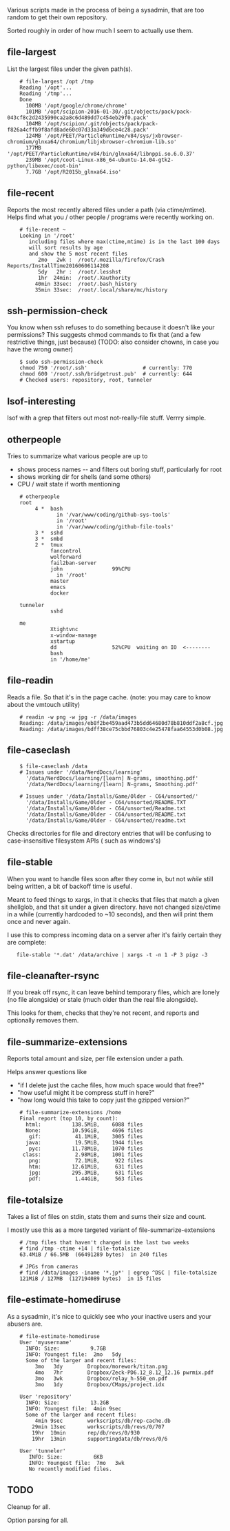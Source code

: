 Various scripts made in the process of being a sysadmin, that are too random to get their own repository.

Sorted roughly in order of how much I seem to actually use them.



## file-largest

List the largest files under the given path(s).

```
    # file-largest /opt /tmp
    Reading '/opt'...
    Reading '/tmp'...
    Done
      100MB '/opt/google/chrome/chrome'
      101MB '/opt/scipion-2016-01-30/.git/objects/pack/pack-043cf8c2d2435990ca2a8c6d489dd7c454eb29f0.pack'
      104MB '/opt/scipion/.git/objects/pack/pack-f826a4cffb9f8afd8ade60c07d33a349d6ce4c28.pack'
      124MB '/opt/PEET/ParticleRuntime/v84/sys/jxbrowser-chromium/glnxa64/chromium/libjxbrowser-chromium-lib.so'
      177MB '/opt/PEET/ParticleRuntime/v84/bin/glnxa64/libnppi.so.6.0.37'
      239MB '/opt/coot-Linux-x86_64-ubuntu-14.04-gtk2-python/libexec/coot-bin'
      7.7GB '/opt/R2015b_glnxa64.iso'    
```



## file-recent

Reports the most recently altered files under a path (via ctime/mtime).
Helps find what you / other people / programs were recently working on.

```
    # file-recent ~
    Looking in '/root'
       including files where max(ctime,mtime) is in the last 100 days
       will sort results by age
       and show the 5 most recent files
          2mo   2wk :  /root/.mozilla/firefox/Crash Reports/InstallTime20160606114208
          5dy   2hr :  /root/.lesshst
          1hr  24min:  /root/.Xauthority
         40min 33sec:  /root/.bash_history
         35min 33sec:  /root/.local/share/mc/history
```



## ssh-permission-check

You know when ssh refuses to do something because it doesn't like your permissions?
This suggests chmod commands to fix that   (and a few restrictive things, just because)
(TODO: also consider chowns, in case you have the wrong owner)

```
    $ sudo ssh-permission-check
    chmod 750 '/root/.ssh'                  # currently: 770
    chmod 600 '/root/.ssh/bridgetrust.pub'  # currently: 644
    # Checked users: repository, root, tunneler
```







## lsof-interesting

lsof with a grep that filters out most not-really-file stuff.
Verrry simple.


## otherpeople

Tries to summarize what various people are up to 
* shows process names -- and filters out boring stuff, particularly for root
* shows working dir for shells (and some others)
* CPU / wait state if worth mentioning

```
    # otherpeople
    root
         4 *  bash
                in '/var/www/coding/github-sys-tools'
                in '/root'
                in '/var/www/coding/github-file-tools'
         3 *  sshd
         3 *  smbd
         2 *  tmux
              fancontrol
              wolforward
              fail2ban-server
              john                99%CPU
                in '/root'
              master
              emacs
              docker

    tunneler
              sshd

    me
              Xtightvnc
              x-window-manage
              xstartup
              dd                  52%CPU  waiting on IO  <--------
              bash
              in '/home/me'
```



## file-readin

Reads a file. So that it's in the page cache.
(note: you may care to know about the vmtouch utility)

```
    # readin -w png -w jpg -r /data/images
    Reading: /data/images/eb8f2be459aad473b5dd64680d78b810ddf2a8cf.jpg
    Reading: /data/images/bdff38ce75cbbd76803c4e25478faa64553d0b08.jpg  
```




## file-caseclash

```
    $ file-caseclash /data
    # Issues under '/data/NerdDocs/learning'
      '/data/NerdDocs/learning/[learn] N-grams, smoothing.pdf'
      '/data/NerdDocs/learning/[learn] N-grams, Smoothing.pdf'

    # Issues under '/data/Installs/Game/Older - C64/unsorted/'
      '/data/Installs/Game/Older - C64/unsorted/README.TXT
      '/data/Installs/Game/Older - C64/unsorted/Readme.txt
      '/data/Installs/Game/Older - C64/unsorted/README.txt
      '/data/Installs/Game/Older - C64/unsorted/readme.txt
```

Checks directories for file and directory entries that will be confusing to case-insensitive filesystem APIs ( such as windows's)





## file-stable

When you want to handle files soon after they come in, but not _while_ still being written,
a bit of backoff time is useful.

Meant to feed things to xargs, in that it checks that files
that match a given shellglob, 
and that sit under a given directory.
have not changed size/ctime in a while (currently hardcoded to ~10 seconds),
and then will print them once and never again.

I use this to compress incoming data on a server after it's fairly certain they are complete:

```
   file-stable '*.dat' /data/archive | xargs -t -n 1 -P 3 pigz -3
```




## file-cleanafter-rsync

If you break off rsync, it can leave behind temporary files, which are lonely (no file alongside)
or stale (much older than the real file alongside).

This looks for them, checks that they're not recent, and reports and optionally removes them.



## file-summarize-extensions

Reports total amount and size, per file extension under a path.

Helps answer questions like 
* "if I delete just the cache files, how much space would that free?"
* "how useful might it be compress stuff in here?"
* "how long would this take to copy just the gzipped version?"

```
    # file-summarize-extensions /home
    Final report (top 10, by count):
      html:          138.5MiB,    6088 files
      None:          10.59GiB,    4696 files
       gif:           41.1MiB,    3005 files
      java:           19.5MiB,    1944 files
       pyc:          11.78MiB,    1070 files
     class:           2.98MiB,    1001 files
       png:           72.1MiB,     922 files
       htm:          12.61MiB,     631 files
       jpg:          295.3MiB,     631 files
       pdf:           1.44GiB,     563 files
```


## file-totalsize

Takes a list of files on stdin, stats them and sums their size and count.

I mostly use this as a more targeted variant of file-summarize-extensions

```
    # /tmp files that haven't changed in the last two weeks
    # find /tmp -ctime +14 | file-totalsize
    63.4MiB / 66.5MB  (66491289 bytes)  in 240 files

    # JPGs from cameras
    # find /data/images -iname '*.jp*' | egrep ^DSC | file-totalsize
    121MiB / 127MB  (127194089 bytes)  in 15 files
```



## file-estimate-homediruse

As a sysadmin, it's nice to quickly see who your inactive users and your abusers are.

```
    # file-estimate-homediruse
    User 'myusername'
      INFO: Size:          9.7GB
      INFO: Youngest file:  2mo   5dy
      Some of the larger and recent files:
         3mo   3dy        Dropbox/morework/titan.png
         4mo   7hr        Dropbox/Zeck-PD6.12_8.12_12.16 pwrmix.pdf
         3mo   3wk        Dropbox/relay_h-550_en.pdf
         3mo   1dy        Dropbox/CMaps/project.idx

    User 'repository'
      INFO: Size:          13.2GB
      INFO: Youngest file:  4min 9sec
      Some of the larger and recent files:
         4min 9sec        workscripts/db/rep-cache.db
        29min 13sec       workscripts/db/revs/0/707
        19hr  10min       rep/db/revs/0/930
        19hr  13min       supportingdata/db/revs/0/6

    User 'tunneler'
       INFO: Size:          6KB
       INFO: Youngest file:  7mo   3wk
       No recently modified files.                                                  
```



## TODO

Cleanup for all. 

Option parsing for all.


